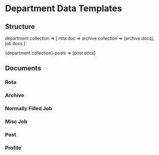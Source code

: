 # Department Data Templates

## Structure
<p>department collection => [
    rota doc => archive collection => [archive docs],
    job docs
]</p>
<p>{department collection}-posts => [post docs]</p>

## Documents
### Rota

### Archive

### Normally Filled Job

### Misc Job

### Post

### Profile